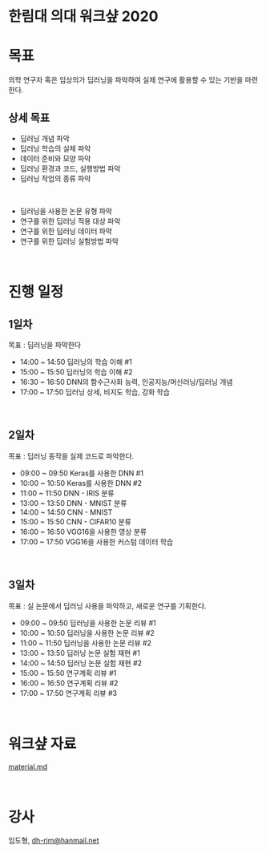 # 한림대 의대 워크샾 2020

# 목표

의학 연구자 혹은 임상의가 딥러닝을 파악하여 실제 연구에 활용할 수 있는 기반을 마련한다.

## 상세 목표

- 딥러닝 개념 파악
- 딥러닝 학습의 실체 파악
- 데이터 준비와 모양 파악
- 딥러닝 환경과 코드, 실행방법 파악
- 딥러닝 작업의 종류 파악

<br>

- 딥러닝을 사용한 논문 유형 파악
- 연구를 위한 딥러닝 적용 대상 파악
- 연구를 위한 딥러닝 데이터 파악
- 연구를 위한 딥러닝 실험방법 파악

<br>


# 진행 일정

## 1일차
목표 : 딥러닝을 파악한다

- 14:00 ~ 14:50 딥러닝의 학습 이해 #1
- 15:00 ~ 15:50 딥러닝의 학습 이해 #2
- 16:30 ~ 16:50 DNN의 함수근사화 능력, 인공지능/머신러닝/딥러닝 개념
- 17:00 ~ 17:50 딥러닝 상세, 비지도 학습, 강화 학습


<br>

## 2일차
목표 : 딥러닝 동작을 실제 코드로 파악한다.

- 09:00 ~ 09:50 Keras를 사용한 DNN #1
- 10:00 ~ 10:50 Keras를 사용한 DNN #2
- 11:00 ~ 11:50 DNN - IRIS 분류
- 13:00 ~ 13:50 DNN - MNIST 분류
- 14:00 ~ 14:50 CNN - MNIST
- 15:00 ~ 15:50 CNN - CIFAR10 분류
- 16:00 ~ 16:50 VGG16을 사용한 영상 분류
- 17:00 ~ 17:50 VGG16을 사용한 커스텀 데이터 학습

<br>

## 3일차
목표 : 실 논문에서 딥러닝 사용을 파악하고, 새로운 연구를 기획한다.

- 09:00 ~ 09:50 딥러닝을 사용한 논문 리뷰 #1
- 10:00 ~ 10:50 딥러닝을 사용한 논문 리뷰 #2
- 11:00 ~ 11:50 딥러닝을 사용한 논문 리뷰 #2
- 13:00 ~ 13:50 딥러닝 논문 실험 재현 #1
- 14:00 ~ 14:50 딥러닝 논문 실험 재현 #2
- 15:00 ~ 15:50 연구계획 리뷰 #1
- 16:00 ~ 16:50 연구계획 리뷰 #2
- 17:00 ~ 17:50 연구계획 리뷰 #3


<br>


# 워크샾 자료

[material.md](material.md)


<br>

# 강사

임도형, dh-rim@hanmail.net




